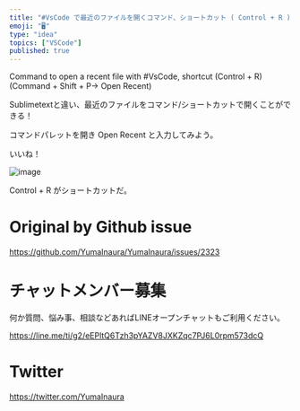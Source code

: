 ```yaml
---
title: "#VsCode で最近のファイルを開くコマンド、ショートカット ( Control + R ) ( Command + Shift + P "
emoji: "🖥"
type: "idea"
topics: ["VSCode"]
published: true
---
```


Command to open a recent file with #VsCode, shortcut (Control + R) (Command + Shift + P-> Open Recent)


Sublimetextと違い、最近のファイルをコマンド/ショートカットで開くことができる！

コマンドパレットを開き Open Recent と入力してみよう。

いいね！

![image](https://user-images.githubusercontent.com/13635059/63625716-66b4b600-c63b-11e9-8b72-bd02f0b87d0c.png)

Control + R がショートカットだ。


# Original by Github issue

https://github.com/YumaInaura/YumaInaura/issues/2323








<!-- Update From Qiita API -->

# チャットメンバー募集


何か質問、悩み事、相談などあればLINEオープンチャットもご利用ください。

https://line.me/ti/g2/eEPltQ6Tzh3pYAZV8JXKZqc7PJ6L0rpm573dcQ





# Twitter


https://twitter.com/YumaInaura


<!-- Update From Qiita API -->


